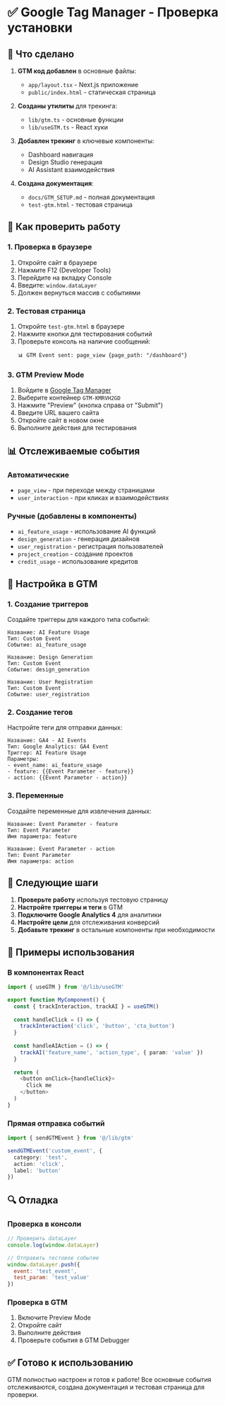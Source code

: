 # ✅ Google Tag Manager - Проверка установки

## 🎯 Что сделано

1. **GTM код добавлен** в основные файлы:
   - `app/layout.tsx` - Next.js приложение
   - `public/index.html` - статическая страница

2. **Созданы утилиты** для трекинга:
   - `lib/gtm.ts` - основные функции
   - `lib/useGTM.ts` - React хуки

3. **Добавлен трекинг** в ключевые компоненты:
   - Dashboard навигация
   - Design Studio генерация
   - AI Assistant взаимодействия

4. **Создана документация**:
   - `docs/GTM_SETUP.md` - полная документация
   - `test-gtm.html` - тестовая страница

## 🧪 Как проверить работу

### 1. Проверка в браузере

1. Откройте сайт в браузере
2. Нажмите F12 (Developer Tools)
3. Перейдите на вкладку Console
4. Введите: `window.dataLayer`
5. Должен вернуться массив с событиями

### 2. Тестовая страница

1. Откройте `test-gtm.html` в браузере
2. Нажмите кнопки для тестирования событий
3. Проверьте консоль на наличие сообщений:
   ```
   📊 GTM Event sent: page_view {page_path: "/dashboard"}
   ```

### 3. GTM Preview Mode

1. Войдите в [Google Tag Manager](https://tagmanager.google.com/)
2. Выберите контейнер `GTM-KMRVH2GD`
3. Нажмите "Preview" (кнопка справа от "Submit")
4. Введите URL вашего сайта
5. Откройте сайт в новом окне
6. Выполните действия для тестирования

## 📊 Отслеживаемые события

### Автоматические
- `page_view` - при переходе между страницами
- `user_interaction` - при кликах и взаимодействиях

### Ручные (добавлены в компоненты)
- `ai_feature_usage` - использование AI функций
- `design_generation` - генерация дизайнов
- `user_registration` - регистрация пользователей
- `project_creation` - создание проектов
- `credit_usage` - использование кредитов

## 🔧 Настройка в GTM

### 1. Создание триггеров

Создайте триггеры для каждого типа событий:

```
Название: AI Feature Usage
Тип: Custom Event
Событие: ai_feature_usage

Название: Design Generation
Тип: Custom Event  
Событие: design_generation

Название: User Registration
Тип: Custom Event
Событие: user_registration
```

### 2. Создание тегов

Настройте теги для отправки данных:

```
Название: GA4 - AI Events
Тип: Google Analytics: GA4 Event
Триггер: AI Feature Usage
Параметры:
- event_name: ai_feature_usage
- feature: {{Event Parameter - feature}}
- action: {{Event Parameter - action}}
```

### 3. Переменные

Создайте переменные для извлечения данных:

```
Название: Event Parameter - feature
Тип: Event Parameter
Имя параметра: feature

Название: Event Parameter - action  
Тип: Event Parameter
Имя параметра: action
```

## 🚀 Следующие шаги

1. **Проверьте работу** используя тестовую страницу
2. **Настройте триггеры и теги** в GTM
3. **Подключите Google Analytics 4** для аналитики
4. **Настройте цели** для отслеживания конверсий
5. **Добавьте трекинг** в остальные компоненты при необходимости

## 📝 Примеры использования

### В компонентах React

```typescript
import { useGTM } from '@/lib/useGTM'

export function MyComponent() {
  const { trackInteraction, trackAI } = useGTM()
  
  const handleClick = () => {
    trackInteraction('click', 'button', 'cta_button')
  }
  
  const handleAIAction = () => {
    trackAI('feature_name', 'action_type', { param: 'value' })
  }
  
  return (
    <button onClick={handleClick}>
      Click me
    </button>
  )
}
```

### Прямая отправка событий

```typescript
import { sendGTMEvent } from '@/lib/gtm'

sendGTMEvent('custom_event', {
  category: 'test',
  action: 'click',
  label: 'button'
})
```

## 🔍 Отладка

### Проверка в консоли

```javascript
// Проверить dataLayer
console.log(window.dataLayer)

// Отправить тестовое событие
window.dataLayer.push({
  event: 'test_event',
  test_param: 'test_value'
})
```

### Проверка в GTM

1. Включите Preview Mode
2. Откройте сайт
3. Выполните действия
4. Проверьте события в GTM Debugger

## ✅ Готово к использованию

GTM полностью настроен и готов к работе! Все основные события отслеживаются, создана документация и тестовая страница для проверки. 